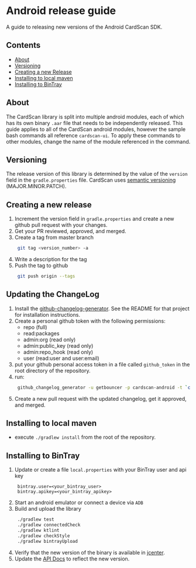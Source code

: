 # Android release guide

A guide to releasing new versions of the Android CardScan SDK.

## Contents

* [About](android-release-guide.md#about)
* [Versioning](android-release-guide.md#versioning)
* [Creating a new Release](android-release-guide.md#creating-a-new-release)
* [Installing to local maven](android-release-guide.md#installing-to-local-maven)
* [Installing to BinTray](android-release-guide.md#installing-to-bintray)

## About

The CardScan library is split into multiple android modules, each of which has its own binary `.aar` file that needs to be independently released. This guide applies to all of the CardScan android modules, however the sample bash commands all reference `cardscan-ui`. To apply these commands to other modules, change the name of the module referenced in the command.

## Versioning

The release version of this library is determined by the value of the `version` field in the `gradle.properties` file. CardScan uses [semantic versioning](https://semver.org/) \(MAJOR.MINOR.PATCH\).

## Creating a new release

1. Increment the version field in `gradle.properties` and create a new github pull request with your changes.
1. Get your PR reviewed, approved, and merged.
1. Create a tag from master branch
   ```bash
    git tag <version_number> -a
   ```
1. Write a description for the tag
1. Push the tag to github
   ```bash
    git push origin --tags
   ```

## Updating the ChangeLog

1. Install the [github-changelog-generator](https://github.com/github-changelog-generator/github-changelog-generator). See the README for that project for installation instructions.
1. Create a personal github token with the following permissions:
    * repo (full)
    * read:packages
    * admin:org (read only)
    * admin:public_key (read only)
    * admin:repo_hook (read only)
    * user (read:user and user:email) 
1. put your github personal access token in a file called `github_token` in the root directory of the repository.
1. run:
   ```bash
    github_changelog_generator -u getbouncer -p cardscan-android -t `cat github_token`
   ```
1. Create a new pull request with the updated changelog, get it approved, and merged.

## Installing to local maven

* execute `./gradlew install` from the root of the repository.

## Installing to BinTray

1. Update or create a file `local.properties` with your BinTray user and api key
   ```text
    bintray.user=<your_bintray_user>
    bintray.apikey=<your_bintray_apikey>
   ```
1. Start an android emulator or connect a device via `ADB` 
1. Build and upload the library
   ```bash
    ./gradlew test
    ./gradlew connectedCheck
    ./gradlew ktlint
    ./gradlew checkStyle
    ./gradlew bintrayUpload
   ```
1. Verify that the new version of the binary is available in [jcenter](https://jcenter.bintray.com/com/getbouncer/).
1. Update the [API Docs](https://github.com/getbouncer/apidocs) to reflect the new version.
